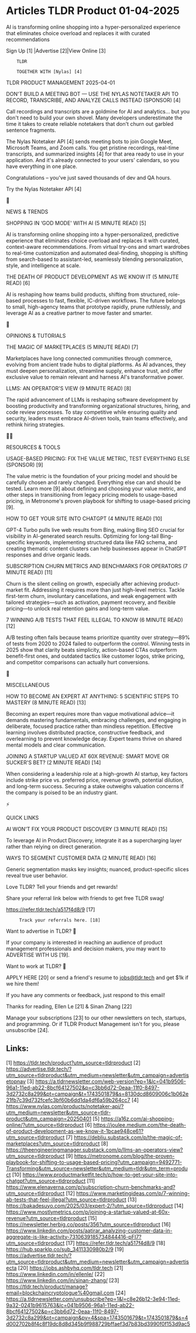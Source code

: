 # Articles TLDR Product 01-04-2025

AI is transforming online shopping into a hyper-personalized
experience that eliminates choice overload and replaces it with
curated
recommendations ‌ ‌ ‌ ‌ ‌ ‌ ‌ ‌ ‌ ‌ ‌ ‌ ‌ ‌ ‌ ‌ ‌ ‌ ‌ ‌ ‌ ‌ ‌ ‌ ‌ ‌  ‌ ‌ ‌ ‌ ‌ ‌ ‌ ‌ ‌ ‌ ‌ ‌ ‌ ‌ ‌ ‌ ‌ ‌ ‌ ‌ ‌ ‌ ‌ ‌ ‌ ‌ 


 Sign Up [1] |Advertise [2]|View Online [3] 

		TLDR 

		TOGETHER WITH [Nylas] [4]

TLDR PRODUCT MANAGEMENT 2025-04-01

 DON'T BUILD A MEETING BOT — USE THE NYLAS NOTETAKER API TO RECORD,
TRANSCRIBE, AND ANALYZE CALLS INSTEAD (SPONSOR) [4] 

 Call recordings and transcripts are a goldmine for AI and
analytics… but you don't need to build your own shovel. Many
developers underestimate the time it takes to create reliable
notetakers that don't churn out garbled sentence fragments.

The Nylas Notetaker API [4] sends meeting bots to join Google Meet,
Microsoft Teams, and Zoom calls. You get pristine recordings,
real-time transcripts, and summarized insights [4] for that area ready
to use in your application. And it's already connected to your users'
calendars, so you have everything in one place.

Congratulations – you've just saved thousands of dev and QA hours.

Try the Nylas Notetaker API [4]

📱 

NEWS & TRENDS

 SHOPPING IN ‘GOD MODE' WITH AI (5 MINUTE READ) [5] 

 AI is transforming online shopping into a hyper-personalized,
predictive experience that eliminates choice overload and replaces it
with curated, context-aware recommendations. From virtual try-ons and
smart wardrobes to real-time customization and automated deal-finding,
shopping is shifting from search-based to assistant-led, seamlessly
blending personalization, style, and intelligence at scale. 

 THE DEATH OF PRODUCT DEVELOPMENT AS WE KNOW IT (5 MINUTE READ) [6] 

 AI is reshaping how teams build products, shifting from structured,
role-based processes to fast, flexible, IC-driven workflows. The
future belongs to small, high-agency teams that prototype rapidly,
prune ruthlessly, and leverage AI as a creative partner to move faster
and smarter. 

🚀 

OPINIONS & TUTORIALS

 THE MAGIC OF MARKETPLACES (5 MINUTE READ) [7] 

 Marketplaces have long connected communities through commerce,
evolving from ancient trade hubs to digital platforms. As AI advances,
they must deepen personalization, streamline supply, enhance trust,
and offer exclusive value to remain relevant and harness AI's
transformative power. 

 LLMS: AN OPERATOR'S VIEW (9 MINUTE READ) [8] 

 The rapid advancement of LLMs is reshaping software development by
boosting productivity and transforming organizational structures,
hiring, and code review processes. To stay competitive while ensuring
quality and security, leaders must embrace AI-driven tools, train
teams effectively, and rethink hiring strategies. 

🧑‍💻 

RESOURCES & TOOLS

 USAGE-BASED PRICING: FIX THE VALUE METRIC, TEST EVERYTHING ELSE
(SPONSOR) [9] 

 The value metric is the foundation of your pricing model and should
be carefully chosen and rarely changed. Everything else can and should
be tested. Learn more [9] about defining and choosing your value
metric, and other steps in transitioning from legacy pricing models to
usage-based pricing, in Metronome's proven playbook for shifting to
usage-based pricing [9]. 

 HOW TO GET YOUR SITE INTO CHATGPT (4 MINUTE READ) [10] 

 GPT-4 Turbo pulls live web results from Bing, making Bing SEO crucial
for visibility in AI-generated search results. Optimizing for
long-tail Bing-specific keywords, implementing structured data like
FAQ schema, and creating thematic content clusters can help businesses
appear in ChatGPT responses and drive organic leads. 

 SUBSCRIPTION CHURN METRICS AND BENCHMARKS FOR OPERATORS (7 MINUTE
READ) [11] 

 Churn is the silent ceiling on growth, especially after achieving
product-market fit. Addressing it requires more than just high-level
metrics. Tackle first-term churn, involuntary cancellations, and weak
engagement with tailored strategies—such as activation, payment
recovery, and flexible pricing—to unlock real retention gains and
long-term value. 

 7 WINNING A/B TESTS THAT FEEL ILLEGAL TO KNOW (6 MINUTE READ) [12] 

 A/B testing often fails because teams prioritize quantity over
strategy—89% of tests from 2020 to 2024 failed to outperform the
control. Winning tests in 2025 show that clarity beats simplicity,
action-based CTAs outperform benefit-first ones, and outdated tactics
like customer logos, strike pricing, and competitor comparisons can
actually hurt conversions. 

🎁 

MISCELLANEOUS

 HOW TO BECOME AN EXPERT AT ANYTHING: 5 SCIENTIFIC STEPS TO MASTERY (8
MINUTE READ) [13] 

 Becoming an expert requires more than vague motivational advice—it
demands mastering fundamentals, embracing challenges, and engaging in
deliberate, focused practice rather than mindless repetition.
Effective learning involves distributed practice, constructive
feedback, and overlearning to prevent knowledge decay. Expert teams
thrive on shared mental models and clear communication. 

 JOINING A STARTUP VALUED AT 60X REVENUE: SMART MOVE OR SUCKER'S BET?
(2 MINUTE READ) [14] 

 When considering a leadership role at a high-growth AI startup, key
factors include strike price vs. preferred price, revenue growth,
potential dilution, and long-term success. Securing a stake outweighs
valuation concerns if the company is poised to be an industry giant. 

⚡ 

QUICK LINKS

 AI WON'T FIX YOUR PRODUCT DISCOVERY (3 MINUTE READ) [15] 

 To leverage AI in Product Discovery, integrate it as a supercharging
layer rather than relying on direct generation. 

 WAYS TO SEGMENT CUSTOMER DATA (2 MINUTE READ) [16] 

 Generic segmentation masks key insights; nuanced, product-specific
slices reveal true user behavior. 

Love TLDR? Tell your friends and get rewards!

 Share your referral link below with friends to get free TLDR swag! 

 https://refer.tldr.tech/a517f4d8/9 [17] 

		 Track your referrals here. [18] 

Want to advertise in TLDR? 📰

 If your company is interested in reaching an audience of product
management professionals and decision makers, you may want to
ADVERTISE WITH US [19]. 

Want to work at TLDR? 💼

 APPLY HERE [20] or send a friend's resume to jobs@tldr.tech and get
$1k if we hire them! 

 If you have any comments or feedback, just respond to this email! 

Thanks for reading, 
Ellen Le [21] & Sinan Zhang [22] 

 Manage your subscriptions [23] to our other newsletters on tech,
startups, and programming. Or if TLDR Product Management isn't for
you, please unsubscribe [24]. 

 

Links:
------
[1] https://tldr.tech/product?utm_source=tldrproduct
[2] https://advertise.tldr.tech/?utm_source=tldrproduct&utm_medium=newsletter&utm_campaign=advertisetopnav
[3] https://a.tldrnewsletter.com/web-version?ep=1&lc=041b9506-96a1-11ed-ab22-8bcf64127502&p=c3bb6d72-0eaa-11f0-8497-3d2732c8a299&pt=campaign&t=1743501879&s=8130dcd8609006c1b062e21fb7c39d732fcefc3bf60b6dd1da4df6a59b264cc7
[4] https://www.nylas.com/products/notetaker-api/?utm_medium=newsletter&utm_source=tldr-product&utm_campaign=20250401
[5] https://a16z.com/ai-shopping-online/?utm_source=tldrproduct
[6] https://joulee.medium.com/the-death-of-product-development-as-we-know-it-1bcae948ce61?utm_source=tldrproduct
[7] https://debliu.substack.com/p/the-magic-of-marketplaces?utm_source=tldrproduct
[8] https://theengineeringmanager.substack.com/p/llms-an-operators-view?utm_source=tldrproduct
[9] https://metronome.com/blog/the-proven-playbook-for-shifting-to-usage-based-pricing?utm_campaign=9492771-Transforming&utm_source=newsletter&utm_medium=tldr&utm_term=product
[10] https://www.productmarketfit.tech/p/how-to-get-your-site-into-chatgpt?utm_source=tldrproduct
[11] https://www.elenaverna.com/p/subscription-churn-benchmarks-and?utm_source=tldrproduct
[12] https://www.marketingideas.com/p/7-winning-ab-tests-that-feel-illegal?utm_source=tldrproduct
[13] https://bakadesuyo.com/2025/03/expert-2/?utm_source=tldrproduct
[14] https://www.mostlymetrics.com/p/joining-a-startup-valued-at-60x-revenue?utm_source=tldrproduct
[15] https://newsletter.herbig.co/posts/356?utm_source=tldrproduct
[16] https://www.linkedin.com/posts/aatirar_analyzing-customer-data-in-aggregate-is-like-activity-7310639185734844416-pFI7?utm_source=tldrproduct
[17] https://refer.tldr.tech/a517f4d8/9
[18] https://hub.sparklp.co/sub_3411330980b2/9
[19] https://advertise.tldr.tech/?utm_source=tldrproduct&utm_medium=newsletter&utm_campaign=advertisecta
[20] https://jobs.ashbyhq.com/tldr.tech
[21] https://www.linkedin.com/in/ellenle/
[22] https://www.linkedin.com/in/sinan-zhang/
[23] https://tldr.tech/product/manage?email=blockchaincryptologue%40gmail.com
[24] https://a.tldrnewsletter.com/unsubscribe?ep=1&l=c8e26b12-3e94-11ed-9a32-0241b9615763&lc=041b9506-96a1-11ed-ab22-8bcf64127502&p=c3bb6d72-0eaa-11f0-8497-3d2732c8a299&pt=campaign&pv=4&spa=1743501679&t=1743501879&s=4d002702b8f4c8f19dc8d8d345b9f988729bffaef3d7b83bd3990f0f153d9ac5